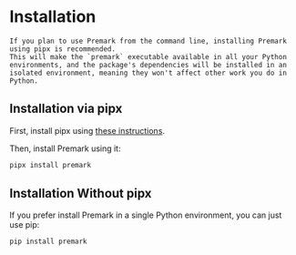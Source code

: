 # Installation

```{note}
If you plan to use Premark from the command line, installing Premark using pipx is recommended.
This will make the `premark` executable available in all your Python environments, and the package's dependencies will be installed in an isolated environment, meaning they won't affect other work you do in Python.
```

## Installation via pipx

First, install pipx using [these instructions](https://pypa.github.io/pipx/installation/).

Then, install Premark using it:

```bash
pipx install premark
```

## Installation Without pipx
    
If you prefer install Premark in a single Python environment, you can just use pip:

```bash
pip install premark
```
